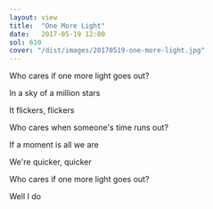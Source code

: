 ```yaml
---
layout: view
title:  "One More Light"
date:   2017-05-19 12:00
sol: 610
cover: "/dist/images/20170519-one-more-light.jpg"
---
```

Who cares if one more light goes out?

In a sky of a million stars

It flickers, flickers

Who cares when someone's time runs out?

If a moment is all we are

We're quicker, quicker

Who cares if one more light goes out?

Well I do
